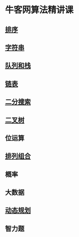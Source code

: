 # 牛客网算法精讲课

## [排序](https://github.com/MrQuJL/nowcoder-algorithm-typical/blob/master/排序/README.md "排序")

## [字符串](https://github.com/MrQuJL/nowcoder-algorithm-typical/blob/master/字符串/README.md "字符串")

## [队列和栈](https://github.com/MrQuJL/nowcoder-algorithm-typical/blob/master/队列和栈/README.md "队列和栈")

## [链表](https://github.com/MrQuJL/nowcoder-algorithm-typical/blob/master/链表/README.md "链表")

## [二分搜索](https://github.com/MrQuJL/nowcoder-algorithm-typical/blob/master/二分搜索/README.md "二分搜索")

## [二叉树](https://github.com/MrQuJL/nowcoder-algorithm-typical/blob/master/二叉树/README.md "二叉树")

## 位运算

## [排列组合](https://github.com/MrQuJL/nowcoder-algorithm-typical/blob/master/排列组合/README.md "排列组合")

## 概率

## 大数据

## [动态规划](https://github.com/MrQuJL/nowcoder-algorithm-typical/blob/master/动态规划/README.md "动态规划")

## 智力题



